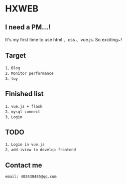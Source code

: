 # HXWEB

## I need a PM...!
   It's my first time to use html 、css 、vue.js.
   So exciting~!

## Target
    1、Blog
    2、Monitor performance
    3、toy

## Finished list
    1、vue.js + flask
    2、mysql connect
    3、Login
## TODO
    1、Login in vue.js
    2、add iview to develop frontend
    
## Contact me
    email: 403438485@qq.com